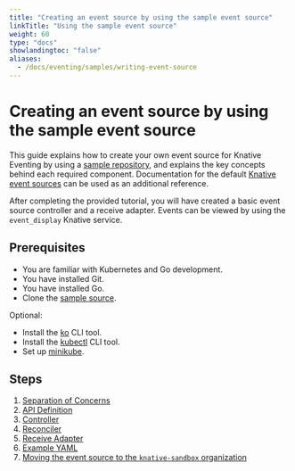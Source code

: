 ```yaml
---
title: "Creating an event source by using the sample event source"
linkTitle: "Using the sample event source"
weight: 60
type: "docs"
showlandingtoc: "false"
aliases:
  - /docs/eventing/samples/writing-event-source
---
```


# Creating an event source by using the sample event source

This guide explains how to create your own event source for Knative
Eventing by using a [sample repository](https://github.com/knative-sandbox/sample-source), and explains the key concepts behind each required component. Documentation for the default [Knative event sources](../../../sources) can be used as an additional reference.

After completing the provided tutorial, you will have created a basic event source controller and a receive adapter. Events can be viewed by using the `event_display` Knative service.
<!--TODO: Provide links to docs about what the event source controller and receiver adapter are-->

<!-- Is Go required? Is this for all Knative development or just event source creation?-->

## Prerequisites

- You are familiar with Kubernetes and Go development.
- You have installed Git.
- You have installed Go.
- Clone the [sample source](https://github.com/knative-sandbox/sample-source). <!--optional?-->
<!-- add links, versions if required-->
<!---TODO: decide...Maybe don't list these if they're optional, unless they're called out in a procedure-->

Optional:

- Install the [ko](https://github.com/google/ko/) CLI tool.
- Install the [kubectl](https://kubernetes.io/docs/tasks/tools/install-kubectl/) CLI tool.
- Set up [minikube](https://github.com/kubernetes/minikube).

## Steps

1. [Separation of Concerns](01-theory)
2. [API Definition](02-lifecycle-and-types)
3. [Controller](03-controller)
4. [Reconciler](04-reconciler)
5. [Receive Adapter](05-receive-adapter)
6. [Example YAML](06-yaml)
7. [Moving the event source to the `knative-sandbox` organization](07-knative-sandbox)
